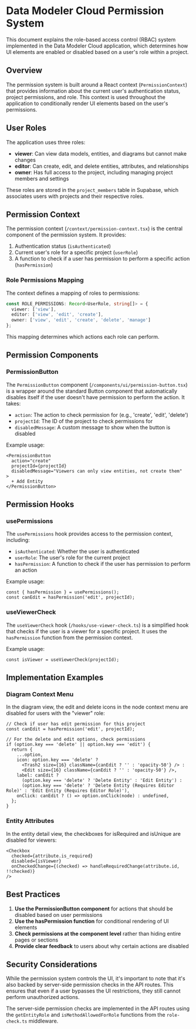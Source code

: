 # Data Modeler Cloud Permission System

This document explains the role-based access control (RBAC) system implemented in the Data Modeler Cloud application, which determines how UI elements are enabled or disabled based on a user's role within a project.

## Overview

The permission system is built around a React context (`PermissionContext`) that provides information about the current user's authentication status, project permissions, and role. This context is used throughout the application to conditionally render UI elements based on the user's permissions.

## User Roles

The application uses three roles:

- **viewer**: Can view data models, entities, and diagrams but cannot make changes
- **editor**: Can create, edit, and delete entities, attributes, and relationships
- **owner**: Has full access to the project, including managing project members and settings

These roles are stored in the `project_members` table in Supabase, which associates users with projects and their respective roles.

## Permission Context

The permission context (`/context/permission-context.tsx`) is the central component of the permission system. It provides:

1. Authentication status (`isAuthenticated`)
2. Current user's role for a specific project (`userRole`)
3. A function to check if a user has permission to perform a specific action (`hasPermission`)

### Role Permissions Mapping

The context defines a mapping of roles to permissions:

```typescript
const ROLE_PERMISSIONS: Record<UserRole, string[]> = {
  viewer: ['view'],
  editor: ['view', 'edit', 'create'],
  owner: ['view', 'edit', 'create', 'delete', 'manage']
};
```

This mapping determines which actions each role can perform.

## Permission Components

### PermissionButton

The `PermissionButton` component (`/components/ui/permission-button.tsx`) is a wrapper around the standard Button component that automatically disables itself if the user doesn't have permission to perform the action. It takes:

- `action`: The action to check permission for (e.g., 'create', 'edit', 'delete')
- `projectId`: The ID of the project to check permissions for
- `disabledMessage`: A custom message to show when the button is disabled

Example usage:

```tsx
<PermissionButton
  action="create"
  projectId={projectId}
  disabledMessage="Viewers can only view entities, not create them"
>
  + Add Entity
</PermissionButton>
```

## Permission Hooks

### usePermissions

The `usePermissions` hook provides access to the permission context, including:

- `isAuthenticated`: Whether the user is authenticated
- `userRole`: The user's role for the current project
- `hasPermission`: A function to check if the user has permission to perform an action

Example usage:

```tsx
const { hasPermission } = usePermissions();
const canEdit = hasPermission('edit', projectId);
```

### useViewerCheck

The `useViewerCheck` hook (`/hooks/use-viewer-check.ts`) is a simplified hook that checks if the user is a viewer for a specific project. It uses the `hasPermission` function from the permission context.

Example usage:

```tsx
const isViewer = useViewerCheck(projectId);
```

## Implementation Examples

### Diagram Context Menu

In the diagram view, the edit and delete icons in the node context menu are disabled for users with the "viewer" role:

```tsx
// Check if user has edit permission for this project
const canEdit = hasPermission('edit', projectId);

// For the delete and edit options, check permissions
if (option.key === 'delete' || option.key === 'edit') {
  return {
    ...option,
    icon: option.key === 'delete' ? 
      <Trash2 size={16} className={canEdit ? '' : 'opacity-50'} /> : 
      <Edit size={16} className={canEdit ? '' : 'opacity-50'} />,
    label: canEdit ? 
      (option.key === 'delete' ? 'Delete Entity' : 'Edit Entity') : 
      (option.key === 'delete' ? 'Delete Entity (Requires Editor Role)' : 'Edit Entity (Requires Editor Role)'),
    onClick: canEdit ? () => option.onClick(node) : undefined,
  };
}
```

### Entity Attributes

In the entity detail view, the checkboxes for isRequired and isUnique are disabled for viewers:

```tsx
<Checkbox
  checked={attribute.is_required}
  disabled={isViewer}
  onCheckedChange={(checked) => handleRequiredChange(attribute.id, !!checked)}
/>
```

## Best Practices

1. **Use the PermissionButton component** for actions that should be disabled based on user permissions
2. **Use the hasPermission function** for conditional rendering of UI elements
3. **Check permissions at the component level** rather than hiding entire pages or sections
4. **Provide clear feedback** to users about why certain actions are disabled

## Security Considerations

While the permission system controls the UI, it's important to note that it's also backed by server-side permission checks in the API routes. This ensures that even if a user bypasses the UI restrictions, they still cannot perform unauthorized actions.

The server-side permission checks are implemented in the API routes using the `getEntityRole` and `isMethodAllowedForRole` functions from the `role-check.ts` middleware.
